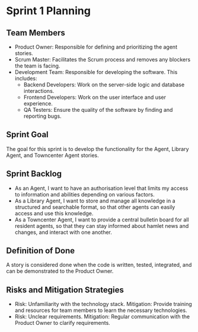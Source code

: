 # Sprint 1 Planning

## Team Members
- Product Owner: Responsible for defining and prioritizing the agent stories.
- Scrum Master: Facilitates the Scrum process and removes any blockers the team is facing.
- Development Team: Responsible for developing the software. This includes:
  - Backend Developers: Work on the server-side logic and database interactions.
  - Frontend Developers: Work on the user interface and user experience.
  - QA Testers: Ensure the quality of the software by finding and reporting bugs.

## Sprint Goal
The goal for this sprint is to develop the functionality for the Agent, Library Agent, and Towncenter Agent stories.

## Sprint Backlog
- As an Agent, I want to have an authorisation level that limits my access to information and abilities depending on various factors.
- As a Library Agent, I want to store and manage all knowledge in a structured and searchable format, so that other agents can easily access and use this knowledge.
- As a Towncenter Agent, I want to provide a central bulletin board for all resident agents, so that they can stay informed about hamlet news and changes, and interact with one another.

## Definition of Done
A story is considered done when the code is written, tested, integrated, and can be demonstrated to the Product Owner.

## Risks and Mitigation Strategies
- Risk: Unfamiliarity with the technology stack. Mitigation: Provide training and resources for team members to learn the necessary technologies.
- Risk: Unclear requirements. Mitigation: Regular communication with the Product Owner to clarify requirements.
